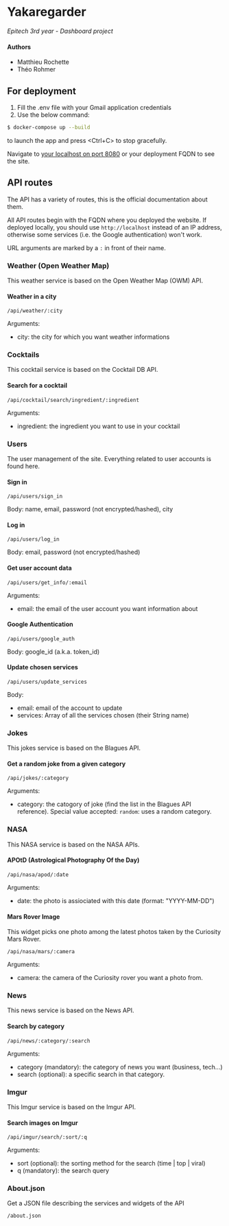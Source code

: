 # Yakaregarder
*Epitech 3rd year - Dashboard project*

#### Authors
- Matthieu Rochette
- Théo Rohmer

## For deployment

1. Fill the .env file with your Gmail application credentials
2. Use the below command:

```sh
$ docker-compose up --build
```

to launch the app and press <Ctrl+C> to stop gracefully.  

Navigate to [your localhost on port 8080](http://localhost:8080) or your deployment FQDN to see the site.



## API routes

The API has a variety of routes, this is the official documentation about them.

All API routes begin with the FQDN where you deployed the website.
If deployed locally, you should use `http://localhost` instead of an IP address, otherwise some services (i.e. the Google authentication) won't work.

URL arguments are marked by a `:` in front of their name.


### Weather (Open Weather Map)

This weather service is based on the Open Weather Map (OWM) API.

#### Weather in a city
```
/api/weather/:city
```
Arguments:
- city: the city for which you want weather informations


### Cocktails

This cocktail service is based on the Cocktail DB API.

#### Search for a cocktail
```
/api/cocktail/search/ingredient/:ingredient
```
Arguments:
- ingredient: the ingredient you want to use in your cocktail


### Users

The user management of the site. Everything related to user accounts is found here.

#### Sign in
```
/api/users/sign_in
```
Body: name, email, password (not encrypted/hashed), city

#### Log in
```
/api/users/log_in
```
Body: email, password (not encrypted/hashed)

#### Get user account data
```
/api/users/get_info/:email
```
Arguments:
- email: the email of the user account you want information about

#### Google Authentication
```
/api/users/google_auth
```
Body: google_id (a.k.a. token_id)

#### Update chosen services
```
/api/users/update_services
```
Body:
- email: email of the account to update
- services: Array of all the services chosen (their String name)


### Jokes

This jokes service is based on the Blagues API.

#### Get a random joke from a given category
```
/api/jokes/:category
```
Arguments:
- category: the catogory of joke (find the list in the Blagues API reference). Special value accepted: `random`: uses a random category.


### NASA

This NASA service is based on the NASA APIs.

#### APOtD (Astrological Photography Of the Day)
```
/api/nasa/apod/:date
```
Arguments:
- date: the photo is assiociated with this date (format: "YYYY-MM-DD")

#### Mars Rover Image
This widget picks one photo among the latest photos taken by the Curiosity Mars Rover.
```
/api/nasa/mars/:camera
```
Arguments:
- camera: the camera of the Curiosity rover you want a photo from.


### News

This news service is based on the News API.

#### Search by category
```
/api/news/:category/:search
```
Arguments:
- category (mandatory): the category of news you want (business, tech...)
- search (optional): a specific search in that category.


### Imgur

This Imgur service is based on the Imgur API.

#### Search images on Imgur
```
/api/imgur/search/:sort/:q
```
Arguments:
- sort (optional): the sorting method for the search (time | top | viral)
- q (mandatory): the search query


### About.json
Get a JSON file describing the services and widgets of the API
```
/about.json
```
